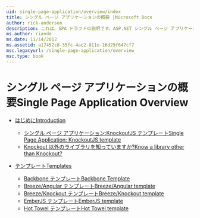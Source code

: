 ```yaml
---
uid: single-page-application/overview/index
title: シングル ページ アプリケーションの概要 |Microsoft Docs
author: rick-anderson
description: これは、SPA ドラフトの説明です。ASP.NET シングル ページ アプリケーション (SPA) は、MVC 4 beta のプレビューで新しい機能です。 これより優れたエンド ツー エンド e を提供します。
ms.author: riande
ms.date: 11/14/2012
ms.assetid: a17452c8-35fc-4ac2-811e-16d29f647cf7
msc.legacyurl: /single-page-application/overview
msc.type: book
---
```

<a name="single-page-application-overview"></a><span data-ttu-id="6cca2-104">シングル ページ アプリケーションの概要</span><span class="sxs-lookup"><span data-stu-id="6cca2-104">Single Page Application Overview</span></span>
====================
- [<span data-ttu-id="6cca2-105">はじめに</span><span class="sxs-lookup"><span data-stu-id="6cca2-105">Introduction</span></span>](introduction/index.md)

    - [<span data-ttu-id="6cca2-106">シングル ページ アプリケーション:KnockoutJS テンプレート</span><span class="sxs-lookup"><span data-stu-id="6cca2-106">Single Page Application: KnockoutJS template</span></span>](introduction/knockoutjs-template.md)
    - [<span data-ttu-id="6cca2-107">Knockout 以外のライブラリを知っていますか?</span><span class="sxs-lookup"><span data-stu-id="6cca2-107">Know a library other than Knockout?</span></span>](introduction/other-libraries.md)
- [<span data-ttu-id="6cca2-108">テンプレート</span><span class="sxs-lookup"><span data-stu-id="6cca2-108">Templates</span></span>](templates/index.md)

    - [<span data-ttu-id="6cca2-109">Backbone テンプレート</span><span class="sxs-lookup"><span data-stu-id="6cca2-109">Backbone Template</span></span>](templates/backbonejs-template.md)
    - [<span data-ttu-id="6cca2-110">Breeze/Angular テンプレート</span><span class="sxs-lookup"><span data-stu-id="6cca2-110">Breeze/Angular template</span></span>](templates/breezeangular-template.md)
    - [<span data-ttu-id="6cca2-111">Breeze/Knockout テンプレート</span><span class="sxs-lookup"><span data-stu-id="6cca2-111">Breeze/Knockout template</span></span>](templates/breezeknockout-template.md)
    - [<span data-ttu-id="6cca2-112">EmberJS テンプレート</span><span class="sxs-lookup"><span data-stu-id="6cca2-112">EmberJS template</span></span>](templates/emberjs-template.md)
    - [<span data-ttu-id="6cca2-113">Hot Towel テンプレート</span><span class="sxs-lookup"><span data-stu-id="6cca2-113">Hot Towel template</span></span>](templates/hottowel-template.md)
